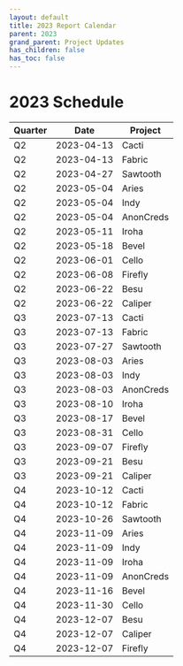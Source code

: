 ```yaml
---
layout: default
title: 2023 Report Calendar
parent: 2023
grand_parent: Project Updates
has_children: false
has_toc: false
---
```


# 2023 Schedule

| Quarter | Date       | Project   |
| ------- | ---------- | --------- |
| Q2      | 2023-04-13 | Cacti     |
| Q2      | 2023-04-13 | Fabric    |
| Q2      | 2023-04-27 | Sawtooth  |
| Q2      | 2023-05-04 | Aries     |
| Q2      | 2023-05-04 | Indy      |
| Q2      | 2023-05-04 | AnonCreds |
| Q2      | 2023-05-11 | Iroha     |
| Q2      | 2023-05-18 | Bevel     |
| Q2      | 2023-06-01 | Cello     |
| Q2      | 2023-06-08 | Firefly   |
| Q2      | 2023-06-22 | Besu      |
| Q2      | 2023-06-22 | Caliper   |
| Q3      | 2023-07-13 | Cacti     |
| Q3      | 2023-07-13 | Fabric    |
| Q3      | 2023-07-27 | Sawtooth  |
| Q3      | 2023-08-03 | Aries     |
| Q3      | 2023-08-03 | Indy      |
| Q3      | 2023-08-03 | AnonCreds |
| Q3      | 2023-08-10 | Iroha     |
| Q3      | 2023-08-17 | Bevel     |
| Q3      | 2023-08-31 | Cello     |
| Q3      | 2023-09-07 | Firefly   |
| Q3      | 2023-09-21 | Besu      |
| Q3      | 2023-09-21 | Caliper   |
| Q4      | 2023-10-12 | Cacti     |
| Q4      | 2023-10-12 | Fabric    |
| Q4      | 2023-10-26 | Sawtooth  |
| Q4      | 2023-11-09 | Aries     |
| Q4      | 2023-11-09 | Indy      |
| Q4      | 2023-11-09 | Iroha     |
| Q4      | 2023-11-09 | AnonCreds |
| Q4      | 2023-11-16 | Bevel     |
| Q4      | 2023-11-30 | Cello     |
| Q4      | 2023-12-07 | Besu      |
| Q4      | 2023-12-07 | Caliper   |
| Q4      | 2023-12-07 | Firefly   |
